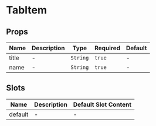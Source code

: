 # TabItem

## Props

<!-- @vuese:TabItem:props:start -->
|Name|Description|Type|Required|Default|
|---|---|---|---|---|
|title|-|`String`|`true`|-|
|name|-|`String`|`true`|-|

<!-- @vuese:TabItem:props:end -->


## Slots

<!-- @vuese:TabItem:slots:start -->
|Name|Description|Default Slot Content|
|---|---|---|
|default|-|-|

<!-- @vuese:TabItem:slots:end -->


